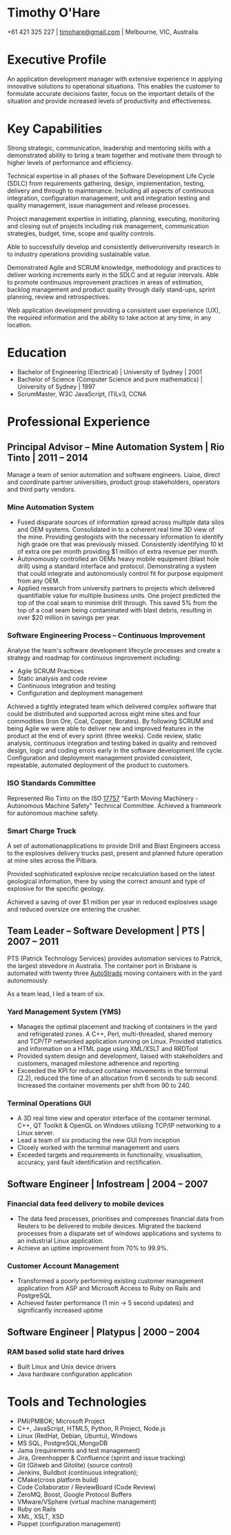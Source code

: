 

# ‍Timothy O'Hare

+61 421 325 227 | timohare@gmail.com | Melbourne, VIC, Australia

# Executive Profile

An application development manager with extensive experience in applying innovative solutions to operational situations. This enables the customer to formulate accurate decisions faster, focus on the important details of the situation and provide increased levels of productivity and effectiveness.

# Key Capabilities

Strong strategic, communication, leadership and mentoring skills with a demonstrated ability to bring a team together and motivate them through to higher levels of performance and efficiency.

Technical expertise in all phases of the Software Development Life Cycle (SDLC) from requirements gathering, design, implementation, testing, delivery and through to maintenance. Including all aspects of continuous integration, configuration management, unit and integration testing and quality management, issue management and release processes. 

Project management expertise in initiating, planning, executing, monitoring and closing out of projects including risk management, communication strategies, budget, time, scope and quality controls.

Able to successfully develop and consistently deliveruniversity research in to industry operations providing sustainable value.

Demonstrated Agile and SCRUM knowledge, methodology and practices to deliver working increments early in the SDLC and at regular intervals. Able to promote continuous improvement practices in areas of estimation, backlog management and product quality through daily stand-ups, sprint planning, review and retrospectives.

Web application development providing a consistent user experience (UX), the required information and the ability to take action at any time, in any location.

# Education

- Bachelor of Engineering (Electrical) | University of Sydney | 2001
- Bachelor of Science (Computer Science and pure mathematics) | University of Sydney | 1997
- ScrumMaster, W3C JavaScript, ITILv3, CCNA

# Professional Experience

## Principal Advisor – Mine Automation System | Rio Tinto | 2011 – 2014

Manage a team of senior automation and software engineers. Liaise, direct and coordinate partner universities, product group stakeholders, operators and third party vendors.

### Mine Automation System

- Fused disparate sources of information spread across multiple data silos and OEM systems. Consolidated in to a coherent real time 3D view of the mine. Providing geologists with the necessary information to identify high grade ore that was previously missed. Consistently identifying 10 kt of extra ore per month providing $1 million of extra revenue per month.
- Autonomously controlled an OEMs heavy mobile equipment (blast hole drill) using a standard interface and protocol. Demonstrating a system that could integrate and autonomously control fit for purpose equipment from any OEM.
- Applied research from university partners to projects which delivered quantifiable value for multiple business units. One project predicted the top of the coal seam to minimise drill through. This saved 5% from the top of a coal seam being contaminated with blast debris, resulting in over $20 million in savings per year.

### Software Engineering Process – Continuous Improvement

Analyse the team's software development lifecycle processes and create a strategy and roadmap for continuous improvement including:

- Agile SCRUM Practices
- Static analysis and code review
- Continuous integration and testing
- Configuration and deployment management

Achieved a tightly integrated team which delivered complex software that could be distributed and supported across eight mine sites and four commodities (Iron Ore, Coal, Copper, Borates). By following SCRUM and being Agile we were able to deliver new and improved features in the product at the end of every sprint (three weeks). Code review, static analysis, continuous integration and testing baked in quality and removed design, logic and coding errors early in the software development life cycle. Configuration and deployment management provided consistent, repeatable, automated deployment of the product to customers.

### ISO Standards Committee

Represented Rio Tinto on the ISO [17757](http://www.iso.org/iso/catalogue_detail.htm?csnumber=60473) "Earth Moving Machinery - Autonomous Machine Safety" Technical Committee. Achieved a framework for autonomous machine safety.

### Smart Charge Truck

A set of automationapplications to provide Drill and Blast Engineers access to the explosives delivery trucks past, present and planned future operation at mine sites across the Pilbara.

Provided sophisticated explosive recipe recalculation based on the latest geological information, there by using the correct amount and type of explosive for the specific geology.

Achieved a saving of over $1 million per year in reduced explosives usage and reduced oversize ore entering the crusher.

## Team Leader – Software Development | PTS | 2007 – 2011

PTS (Patrick Technology Services) provides automation services to Patrick, the largest stevedore in Australia. The container port in Brisbane is automated with twenty three [AutoStrads](http://www.patrick.com.au/brisbane-autostrad-terminal/w1/i1001395/) moving containers with in the yard autonomously.

As a team lead, I led a team of six.

### Yard Management System (YMS)

- Manages the optimal placement and tracking of containers in the yard and refrigerated zones. A C++, Perl, multi-threaded, shared memory and TCP/TP networked application running on Linux. Provided statistics and information on a HTML page using XML/XSLT and RRDTool
- Provided system design and development, liaised with stakeholders and customers, managed milestone adherence and reporting
- Exceeded the KPI for reduced container movements in the terminal (2.2), reduced the time of an allocation from 6 seconds to sub second. Increased the container movements per shift from 90 to 240.

### Terminal Operations GUI

- A 3D real time view and operator interface of the container terminal. C++, QT Toolkit & OpenGL on Windows utilising TCP/IP networking to a Linux server.
- Lead a team of six producing the new GUI from inception
- Closely worked with the terminal management and users
- Exceeded targets and requirements in functionality, visualisation, accuracy, yard fault identification and rectification. 

## Software Engineer | Infostream | 2004 – 2007

### Financial data feed delivery to mobile devices

- The data feed processes, prioritises and compresses financial data from Reuters to be delivered to mobile devices. Migrated the backend processes from a disparate set of windows applications and systems to an industrial Linux application.
- Achieve an uptime improvement from 70% to 99.9%.

### Customer Account Management

- Transformed a poorly performing existing customer management application from ASP and Microsoft Access to Ruby on Rails and PostgreSQL 
- Achieved faster performance (1 min -> 5 second updates) and significantly increased uptime

## Software Engineer | Platypus | 2000 – 2004

### RAM based solid state hard drives

- Built Linux and Unix device drivers
- Java hardware configuration application

# Tools and Technologies

- PMI/PMBOK; Microsoft Project
- C++, JavaScript, HTML5, Python, R Project, Node.js
- Linux (RedHat, Debian, Ubuntu), Windows
- MS SQL, PostgreSQL,MongoDB
- Jama (requirements and test management)
- Jira, Greenhopper & Confluence (sprint and issue tracking)
- Git (Gitweb and Gitolite) (source control)
- Jenkins, Buildbot (continuous integration); 
- CMake(cross platform build)
- Code Collaborator / ReviewBoard (Code Review)
- ZeroMQ, Boost, Google Protocol Buffers
- VMware/VSphere (virtual machine management)
- Ruby on Rails
- XML, XSLT, XSD
- Puppet (configuration management)
